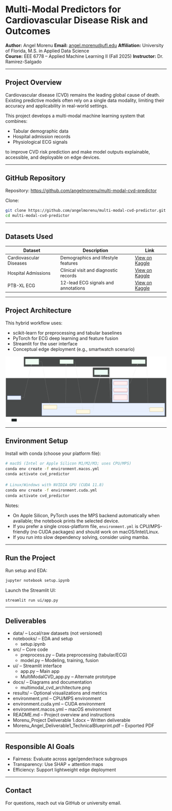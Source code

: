 # Multi-Modal Predictors for Cardiovascular Disease Risk and Outcomes

**Author:** Angel Morenu
**Email:** angel.morenu@ufl.edu
**Affiliation:** University of Florida, M.S. in Applied Data Science  
**Course:** EEE 6778 – Applied Machine Learning II (Fall 2025)
**Instructor:** Dr. Ramirez-Salgado


---

## Project Overview

Cardiovascular disease (CVD) remains the leading global cause of death. Existing predictive models often rely on a single data modality, limiting their accuracy and applicability in real-world settings.

This project develops a multi-modal machine learning system that combines:
- Tabular demographic data
- Hospital admission records
- Physiological ECG signals

to improve CVD risk prediction and make model outputs explainable, accessible, and deployable on edge devices.

---
## GitHub Repository

Repository: https://github.com/angelmorenu/multi-modal-cvd-predictor

Clone:
```bash
git clone https://github.com/angelmorenu/multi-modal-cvd-predictor.git
cd multi-modal-cvd-predictor
```
---

## Datasets Used

| Dataset | Description | Link |
|--------|-------------|------|
| Cardiovascular Diseases | Demographics and lifestyle features | [View on Kaggle](https://www.kaggle.com/datasets/mexwell/cardiovascular-diseases) |
| Hospital Admissions | Clinical visit and diagnostic records | [View on Kaggle](https://www.kaggle.com/datasets/ashishsahani/hospital-admissions-data) |
| PTB-XL ECG | 12-lead ECG signals and annotations | [View on Kaggle](https://www.kaggle.com/datasets/khyeh0719/ptb-xl-dataset-reformatted) |

---

## Project Architecture

This hybrid workflow uses:
- scikit-learn for preprocessing and tabular baselines
- PyTorch for ECG deep learning and feature fusion
- Streamlit for the user interface
- Conceptual edge deployment (e.g., smartwatch scenario)

![Architecture Diagram](docs/multimodal_cvd_architecture.svg)

---

## Environment Setup

Install with conda (choose your platform file):
```bash
# macOS (Intel or Apple Silicon M1/M2/M3; uses CPU/MPS)
conda env create -f environment.macos.yml
conda activate cvd_predictor

# Linux/Windows with NVIDIA GPU (CUDA 11.8)
conda env create -f environment.cuda.yml
conda activate cvd_predictor
```

Notes:
- On Apple Silicon, PyTorch uses the MPS backend automatically when available; the notebook prints the selected device.
- If you prefer a single cross-platform file, `environment.yml` is CPU/MPS-friendly (no CUDA packages) and should work on macOS/Intel/Linux.
- If you run into slow dependency solving, consider using mamba.

---

## Run the Project

Run setup and EDA:
```bash
jupyter notebook setup.ipynb
```

Launch the Streamlit UI:
```bash
streamlit run ui/app.py
```

---

## Deliverables

- data/ – Local/raw datasets (not versioned)
- notebooks/ – EDA and setup
    - setup.ipynb
- src/ – Core code
    - preprocess.py – Data preprocessing (tabular/ECG)
    - model.py – Modeling, training, fusion
- ui/ – Streamlit interface
    - app.py – Main app
    - MultiModalCVD_app.py – Alternate prototype
- docs/ – Diagrams and documentation
    - multimodal_cvd_architecture.png
- results/ – Optional visualizations and metrics
- environment.yml – CPU/MPS environment
- environment.cuda.yml – CUDA environment
- environment.macos.yml – macOS environment
- README.md – Project overview and instructions
- Morenu_Project Deliverable 1.docx – Written deliverable
- Morenu_Angel_Deliverable1_TechnicalBlueprint.pdf – Exported PDF
---

## Responsible AI Goals

- Fairness: Evaluate across age/gender/race subgroups
- Transparency: Use SHAP + attention maps
- Efficiency: Support lightweight edge deployment

---

## Contact

For questions, reach out via GitHub or university email.
